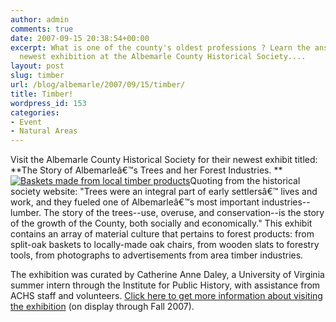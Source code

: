 ```yaml
---
author: admin
comments: true
date: 2007-09-15 20:38:54+00:00
excerpt: What is one of the county's oldest professions ? Learn the answer at the
  newest exhibition at the Albemarle County Historical Society....
layout: post
slug: timber
url: /blog/albemarle/2007/09/15/timber/
title: Timber!
wordpress_id: 153
categories:
- Event
- Natural Areas
---
```


Visit the Albemarle County Historical Society for their newest exhibit titled: **The Story of Albemarleâ€™s Trees and her Forest Industries. **[![Baskets made from local timber products](http://www.locohistory.org/blog/wp-content/uploads/2007/09/timberbaskets.jpg)](http://www.locohistory.org/blog/?attachment_id=154)Quoting from the historical society website: "Trees were an integral part of early settlersâ€™ lives and work, and they fueled one of Albemarleâ€™s most important industries--lumber. The story of the trees--use, overuse, and conservation--is the story of the growth of the County, both socially and economically." This exhibit contains an array of material culture that pertains to forest products: from split-oak baskets to locally-made oak chairs, from wooden slats to forestry tools, from photographs to advertisements from area timber industries.




The exhibition was curated by Catherine Anne Daley, a University of Virginia summer intern through the Institute for Public History, with assistance from ACHS staff and volunteers. [Click here to get more information about visiting the exhibition](http://www.albemarlehistory.org/) (on display through Fall 2007).



